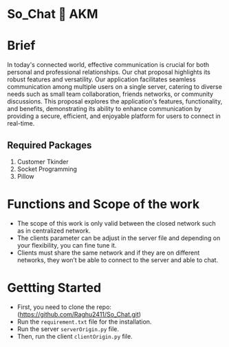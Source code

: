# So_Chat :speech_balloon:  AKM

# Brief
In today's connected world, effective communication is crucial for both personal and professional relationships. Our chat proposal highlights its robust features and versatility. Our application facilitates seamless communication among multiple users on a single server, catering to diverse needs such as small team collaboration, friends networks, or community discussions. This proposal explores the application's features, functionality, and benefits, demonstrating its ability to enhance communication by providing a secure, efficient, and enjoyable platform for users to connect in real-time.

## Required Packages

1. Customer Tkinder
2. Socket Programming
3. Pillow

# Functions and Scope of the work

- The scope of this work is only valid between the closed network such as in centralized network.
- The clients parameter can be adjust in the server file and depending on your flexibility, you can fine tune it.
- Clients must share the same network and if they are on different networks, they won’t be able to connect to the server and able to chat.

# Gettting Started

- First, you need to clone the repo: (https://github.com/Raghu2411/So_Chat.git)
- Run the `requirement.txt` file for the installation.
- Run the server `serverOrigin.py` file.
- Then, run the client `clientOrigin.py` file.
